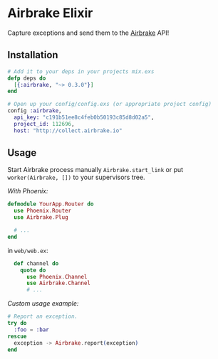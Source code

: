 # Airbrake Elixir

Capture exceptions and send them to the [Airbrake](http://airbrake.io) API!

## Installation

```elixir
# Add it to your deps in your projects mix.exs
defp deps do
  [{:airbrake, "~> 0.3.0"}]
end

# Open up your config/config.exs (or appropriate project config)
config :airbrake,
  api_key: "c191b51ee8c4feb0b50193c85d8d02a5",
  project_id: 112696,
  host: "http://collect.airbrake.io"
```

## Usage


Start Airbrake process manually `Airbrake.start_link`
or put `worker(Airbrake, [])` to your supervisors tree.


*With Phoenix:*

```elixir
defmodule YourApp.Router do
  use Phoenix.Router
  use Airbrake.Plug

  # ...
end
```

in `web/web.ex`:
```elixir
  def channel do
    quote do
      use Phoenix.Channel
      use Airbrake.Channel
      # ...
```


*Custom usage example:*

```elixir
# Report an exception.
try do
  :foo = :bar
rescue
  exception -> Airbrake.report(exception)
end
```

